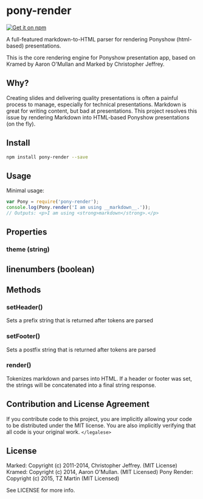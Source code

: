 # pony-render

[![Get it on npm](https://nodei.co/npm/pony-render.png)](https://nodei.co/npm/pony-render/)

A full-featured markdown-to-HTML parser for rendering Ponyshow (html-based) presentations.

This is the core rendering engine for Ponyshow presentation app, based on Kramed by Aaron O'Mullan and Marked by Christopher Jeffrey.

## Why?

Creating slides and delivering quality presentations is often a painful process to manage, especially for technical presentations.  Markdown is great for writing content, but bad at presentations.  This project resolves this issue by rendering Markdown into HTML-based Ponyshow presentations (on the fly).

## Install

``` bash
npm install pony-render --save
```

## Usage

Minimal usage:

```js
var Pony = require('pony-render');
console.log(Pony.render('I am using __markdown__.'));
// Outputs: <p>I am using <strong>markdown</strong>.</p>
```

## Properties

### theme (string)

## linenumbers (boolean)

## Methods

### setHeader()

Sets a prefix string that is returned after tokens are parsed

### setFooter()

Sets a postfix string that is returned after tokens are parsed

### render()

Tokenizes markdown and parses into HTML.  If a header or footer was set, the strings will be concatenated into a final string response.

## Contribution and License Agreement

If you contribute code to this project, you are implicitly allowing your code
to be distributed under the MIT license. You are also implicitly verifying that
all code is your original work. `</legalese>`

## License

Marked: Copyright (c) 2011-2014, Christopher Jeffrey. (MIT License)
Kramed: Copyright (c) 2014, Aaron O'Mullan. (MIT Licensed)
Pony Render: Copyright (c) 2015, TZ Martin (MIT Licensed)

See LICENSE for more info.
